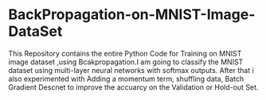 # BackPropagation-on-MNIST-Image-DataSet
This Repository contains the entire Python Code for Training on MNIST image dataset ,using Bcakpropagation.I am going to classify the MNIST
dataset using multi-layer neural networks with softmax outputs.
After that i also experimented with Adding a momentum term, shuffling data, Batch Gradient Descnet to improve the accuarcy on the Validation or Hold-out Set.

